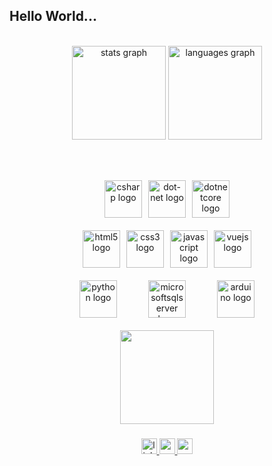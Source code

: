 <h2 align="left">Hello World...</h2>

<br/>

<div align="center">
  <img src="https://github-readme-stats.vercel.app/api?username=devkilicc&hide_title=false&hide_rank=false&show_icons=true&include_all_commits=true&count_private=true&disable_animations=false&theme=dracula&locale=en&hide_border=false" height="150" alt="stats graph" /> 
  <img src="https://github-readme-stats.vercel.app/api/top-langs?username=devkilicc&locale=en&hide_title=false&layout=compact&card_width=320&langs_count=4&theme=dracula&hide_border=false" height="150" alt="languages graph" />
</div>

<br/><br/>

<div align="center">
  <!-- Görsellerin olduğu grup -->
  <div style="display: inline-block;">
    <!-- İlk Grup -->
    <div style="display: flex; justify-content: center; align-items: center; gap: 10px; margin-bottom: 20px;">
        <img src="https://cdn.jsdelivr.net/gh/devicons/devicon/icons/csharp/csharp-original.svg" height="60" alt="csharp logo" />
        <img src="https://cdn.jsdelivr.net/gh/devicons/devicon/icons/dot-net/dot-net-original.svg" height="60" alt="dot-net logo" />
        <img src="https://cdn.jsdelivr.net/gh/devicons/devicon/icons/dotnetcore/dotnetcore-original.svg" height="60" alt="dotnetcore logo" />
    </div>
    <!-- İkinci Grup -->
    <div style="display: flex; justify-content: center; align-items: center; gap: 10px; margin-bottom: 20px;">
        <img src="https://cdn.jsdelivr.net/gh/devicons/devicon/icons/html5/html5-original.svg" height="60" alt="html5 logo" />
        <img src="https://cdn.jsdelivr.net/gh/devicons/devicon/icons/css3/css3-original.svg" height="60" alt="css3 logo" />
        <img src="https://cdn.jsdelivr.net/gh/devicons/devicon/icons/javascript/javascript-original.svg" height="60" alt="javascript logo" />
        <img src="https://cdn.jsdelivr.net/gh/devicons/devicon/icons/vuejs/vuejs-original.svg" height="60" alt="vuejs logo" />
    </div>
    <!-- Üçüncü Grup -->
    <div style="display: flex; justify-content: center; align-items: center; gap: 50px; margin-bottom: 20px;">
        <img src="https://cdn.jsdelivr.net/gh/devicons/devicon/icons/python/python-original.svg" height="60" alt="python logo" />
        <img src="https://cdn.jsdelivr.net/gh/devicons/devicon/icons/microsoftsqlserver/microsoftsqlserver-plain.svg" height="60" alt="microsoftsqlserver logo" />
        <img src="https://skillicons.dev/icons?i=arduino" height="60" alt="arduino logo" />
    </div>
  </div>

  <!-- Gif'i sağa al -->
  <br>
  <img height="150" src="https://i.imgflip.com/9gb1ic.gif" />
</div>

###

<div align="center">
  <a href="https://www.linkedin.com/in/kilicmuhammed/" target="_blank">
    <img src="https://img.shields.io/static/v1?message=LinkedIn&logo=linkedin&label=&color=0077B5&logoColor=white&labelColor=&style=for-the-badge" height="25" alt="linkedin logo"  />
  </a>
  <a href="https://www.linkedin.com/in/kilicmuhammed/" target="_blank">
    <img src="https://img.shields.io/static/v1?message=Medium&logo=medium&label=&color=12100E&logoColor=white&labelColor=&style=for-the-badge" height="25" alt="medium logo"  />
  </a>
  <a href="https://www.linkedin.com/in/kilicmuhammed/" target="_blank">
    <img src="https://img.shields.io/static/v1?message=Gmail&logo=gmail&label=&color=D14836&logoColor=white&labelColor=&style=for-the-badge" height="25" alt="gmail logo"  />
  </a>
</div>

###

<br clear="both">
<div align="center">
</div>

###
